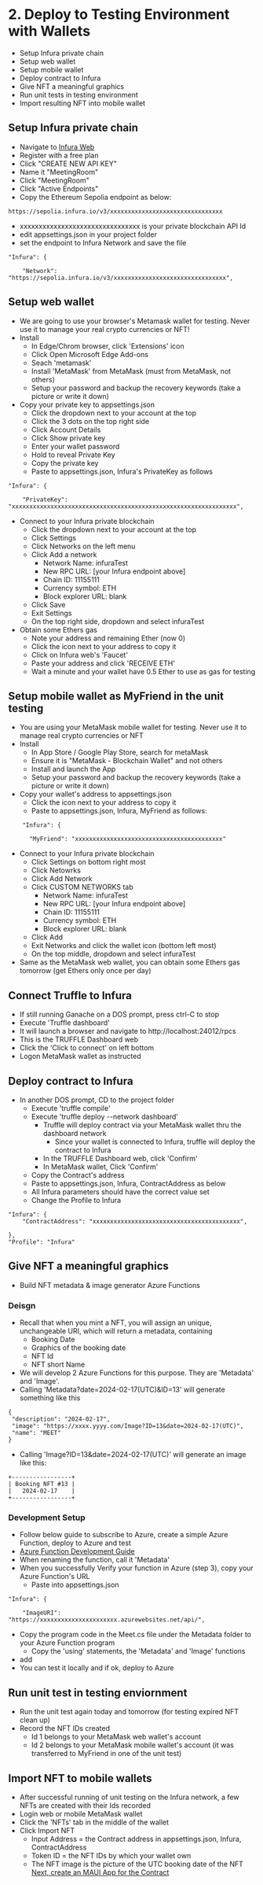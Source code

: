 # 2. Deploy to Testing Environment with Wallets
* Setup Infura private chain
* Setup web wallet
* Setup mobile wallet
* Deploy contract to Infura
* Give NFT a meaningful graphics
* Run unit tests in testing environment
* Import resulting NFT into mobile wallet

## Setup Infura private chain
* Navigate to [Infura Web](https://app.infura.io/)
* Register with a free plan
* Click "CREATE NEW API KEY"
* Name it "MeetingRoom"
* Click "MeetingRoom"
* Click "Active Endpoints"
* Copy the Ethereum Sepolia endpoint as below:
```
https://sepolia.infura.io/v3/xxxxxxxxxxxxxxxxxxxxxxxxxxxxxxxx
```
* xxxxxxxxxxxxxxxxxxxxxxxxxxxxxxxx is your private blockchain API Id
* edit appsettings.json in your project folder
* set the endpoint to Infura Network and save the file
```
"Infura": {

    "Network": "https://sepolia.infura.io/v3/xxxxxxxxxxxxxxxxxxxxxxxxxxxxxxxx",
```
## Setup web wallet
* We are going to use your browser's Metamask wallet for testing. Never use it to manage your real crypto currencies or NFT!
* Install
    * In Edge/Chrom browser, click 'Extensions' icon
    * Click Open Microsoft Edge Add-ons
    * Seach 'metamask'
    * Install 'MetaMask' from MetaMask (must from MetaMask, not others)
    * Setup your password and backup the recovery keywords (take a picture or write it down)
* Copy your private key to appsettings.json
    * Click the dropdown next to your account at the top
    * Click the 3 dots on the top right side
    * Click Account Details
    * Click Show private key
    * Enter your wallet password
    * Hold to reveal Private Key
    * Copy the private key
    * Paste to appsettings.json, Infura's PrivateKey as follows
```
"Infura": {

    "PrivateKey": "xxxxxxxxxxxxxxxxxxxxxxxxxxxxxxxxxxxxxxxxxxxxxxxxxxxxxxxxxxxxxxxx",
```
* Connect to your Infura private blockchain
    * Click the dropdown next to your account at the top
    * Click Settings
    * Click Networks on the left menu
    * Click Add a network
        * Network Name: infuraTest
        * New RPC URL: [your Infura endpoint above]
        * Chain ID: 11155111
        * Currency symbol: ETH
        * Block explorer URL: blank
    * Click Save
    * Exit Settings
    * On the top right side, dropdown and select infuraTest
* Obtain some Ethers gas
    * Note your address and remaining Ether (now 0)
    * Click the icon next to your address to copy it
    * Click on Infura web's 'Faucet'
    * Paste your address and click 'RECEIVE ETH'
    * Wait a minute and your wallet have 0.5 Ether to use as gas for testing
## Setup mobile wallet as MyFriend in the unit testing
* You are using your MetaMask mobile wallet for testing. Never use it to manage real crypto currencies or NFT
* Install
    * In App Store / Google Play Store, search for metaMask
    * Ensure it is "MetaMask - Blockchain Wallet" and not others
    * Install and launch the App
    * Setup your password and backup the recovery keywords (take a picture or write it down)
* Copy your wallet's address to appsettings.json
    * Click the icon next to your address to copy it
    * Paste to appsettings.json, Infura, MyFriend as follows:
```
    "Infura": {

      "MyFriend": "xxxxxxxxxxxxxxxxxxxxxxxxxxxxxxxxxxxxxxxxxx"
```
* Connect to your Infura private blockchain
    * Click Settings on bottom right most
    * Click Netowrks
    * Click Add Network
    * Click CUSTOM NETWORKS tab
        * Network Name: infuraTest
        * New RPC URL: [your Infura endpoint above]
        * Chain ID: 11155111
        * Currency symbol: ETH
        * Block explorer URL: blank
    * Click Add
    * Exit Networks and click the wallet icon (bottom left most)
    * On the top middle, dropdown and select infuraTest
* Same as the MetaMask web wallet, you can obtain some Ethers gas tomorrow (get Ethers only once per day)
## Connect Truffle to Infura
* If still running Ganache on a DOS prompt, press ctrl-C to stop
* Execute 'Truffle dashboard'
* It will launch a browser and navigate to http://localhost:24012/rpcs
* This is the TRUFFLE Dashboard web
* Click the 'Click to connect' on left bottom
* Logon MetaMask wallet as instructed
## Deploy contract to Infura
* In another DOS prompt, CD to the project folder
    * Execute 'truffle compile'
    * Execute 'truffle deploy --network dashboard'
        * Truffle will deploy contract via your MetaMask wallet thru the dashboard network
            * Since your wallet is connected to Infura, truffle will deploy the contract to Infura 
        * In the TRUFFLE Dashboard web, click 'Confirm'
        * In MetaMask wallet, Click 'Confirm'
    * Copy the Contract's address
    * Paste to appsettings.json, Infura, ContractAddress as below
    * All Infura parameters should have the correct value set
    * Change the Profile to Infura
```
"Infura": {
    "ContractAddress": "xxxxxxxxxxxxxxxxxxxxxxxxxxxxxxxxxxxxxxxxxx",

},
"Profile": "Infura"
```
## Give NFT a meaningful graphics
* Build NFT metadata & image generator Azure Functions
### Deisgn
* Recall that when you mint a NFT, you will assign an unique, unchangeable URI, which will return a metadata, containing
    * Booking Date
    * Graphics of the booking date
    * NFT Id
    * NFT short Name
* We will develop 2 Azure Functions for this purpose. They are 'Metadata' and 'Image'.
* Calling 'Metadata?date=2024-02-17(UTC)&ID=13' will generate something like this
```
{
 "description": "2024-02-17",
 "image": "https://xxxx.yyyy.com/Image?ID=13&date=2024-02-17(UTC)",
 "name": "MEET"
}
```
* Calling 'Image?ID=13&date=2024-02-17(UTC)' will generate an image like this:
```
+-----------------+
| Booking NFT #13 |
|   2024-02-17    |
+-----------------+
```
### Development Setup
* Follow below guide to subscribe to Azure, create a simple Azure Function, deploy to Azure and test
* [Azure Function Development Guide](https://learn.microsoft.com/en-us/azure/azure-functions/functions-create-your-first-function-visual-studio)
* When renaming the function, call it 'Metadata'
* When you successfully Verify your function in Azure (step 3), copy your Azure Function's URL
    * Paste into appsettings.json
```
"Infura": {

    "ImageURI": "https://xxxxxxxxxxxxxxxxxxxxxx.azurewebsites.net/api/",
```
* Copy the program code in the Meet.cs file under the Metadata folder to your Azure Function program
    * Copy the 'using' statements, the 'Metadata' and 'Image' functions
* add <PackageReference Include="System.Drawing.Common" Version="8.0.0" />
* You can test it locally and if ok, deploy to Azure

## Run unit test in testing enviornment
* Run the unit test again today and tomorrow (for testing expired NFT clean up)
* Record the NFT IDs created
    * Id 1 belongs to your MetaMask web wallet's account
    * Id 2 belongs to your MetaMask mobile wallet's account (it was transferred to MyFriend in one of the unit test)
## Import NFT to mobile wallets
* After successful running of unit testing on the Infura network, a few NFTs are created with their Ids recorded
* Login web or mobile MetaMask wallet
* Click the 'NFTs' tab in the middle of the wallet
* Click Import NFT
    * Input Address = the Contract address in appsettings.json, Infura, ContractAddress
    * Token ID = the NFT IDs by which your wallet own
    * The NFT image is the picture of the UTC booking date of the NFT
[Next, create an MAUI App for the Contract](README3.md)

